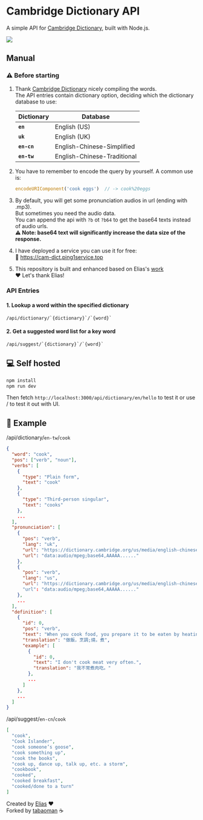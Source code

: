 # Cambridge Dictionary API

A simple API for [Cambridge Dictionary](https://dictionary.cambridge.org/), built with Node.js.

<a href="https://www.buymeacoffee.com/tabaoman"><img src="https://img.buymeacoffee.com/button-api/?text=Buy me a coke&emoji=😘&slug=tabaoman&button_colour=FFDD00&font_colour=ff0000&font_family=Cookie&outline_colour=ff0000&coffee_colour=000000" /></a>

## Manual

### ⚠️ Before starting
1. Thank [Cambridge Dictionary](https://dictionary.cambridge.org/) nicely compiling the words.\
The API entries contain dictionary option, deciding which the dictionary database to use:

    | Dictionary  | Database                    |
    |-------------|-----------------------------|
    | **`en`**    | English (US)                |
    | **`uk`**    | English (UK)                |
    | **`en-cn`** | English-Chinese-Simplified  |
    | **`en-tw`** | English-Chinese-Traditional |

2. You have to remember to encode the query by yourself. A common use is:
    ```javascript
    encodeURIComponent('cook eggs')  // -> cook%20eggs
    ```
3. By default, you will get some pronunciation audios in url (ending with .mp3).\
But sometimes you need the audio data.\
You can append the api with `?b` ot `?b64` to get the base64 texts instead of audio urls.\
**⚠️ Note: base64 text will significantly increase the data size of the response.**

4. I have deployed a service you can use it for free:\
🔗 https://cam-dict.ping1service.top

4. This repository is built and enhanced based on Elias's [work](https://github.com/chenelias/cambridge-dictionary-api)\
 ❤️ Let's thank Elias!

### API Entries
#### 1. Lookup a word within the specified dictionary
```
/api/dictionary/`{dictionary}`/`{word}`
```

#### 2. Get a suggested word list for a key word
```
/api/suggest/`{dictionary}`/`{word}`
```

## 💻 Self hosted

```bash
npm install
npm run dev
```

Then fetch `http://localhost:3000/api/dictionary/en/hello` to test it
or use / to test it out with UI.

## 📖 Example

/api/dictionary/`en-tw`/`cook`

```json
{
  "word": "cook",
  "pos": ["verb", "noun"],
  "verbs": [
    {
      "type": "Plain form",
      "text": "cook"
    },
    {
      "type": "Third-person singular",
      "text": "cooks"
    },
    ...
  ],
  "pronunciation": [
    {
      "pos": "verb",
      "lang": "uk",
      "url": "https://dictionary.cambridge.org/us/media/english-chinese-simplified/uk_pron/u/ukc/ukcon/ukconve028.mp3",
      "url": "data:audio/mpeg;base64,AAAAA......"
    },
    {
      "pos": "verb",
      "lang": "us",
      "url": "https://dictionary.cambridge.org/us/media/english-chinese-simplified/us_pron/c/coo/cook_/cook.mp3"
      "url": "data:audio/mpeg;base64,AAAAA......"
    },
    ...
  ],
  "definition": [
    {
      "id": 0,
      "pos": "verb",
      "text": "When you cook food, you prepare it to be eaten by heating it in a particular way, such as baking or boiling, and when food cooks, it is heated until it is ready to eat.",
      "translation": "做飯，烹調;燒，煮",
      "example": [
        {
          "id": 0,
          "text": "I don't cook meat very often.",
          "translation": "我不常煮肉吃。"
        },
        ...
      ]
    },
    ...
  ]
}
```

/api/suggest/`en-cn`/`cook`

```json
[
  "cook",
  "Cook Islander",
  "cook someone’s goose",
  "cook something up",
  "cook the books",
  "cook up, dance up, talk up, etc. a storm",
  "cookbook",
  "cooked",
  "cooked breakfast",
  "cooked/done to a turn"
]
```

Created by [Elias](https://github.com/chenelias) ❤️\
Forked by [tabaoman](https://buymeacoffee.com/tabaoman) ☕️